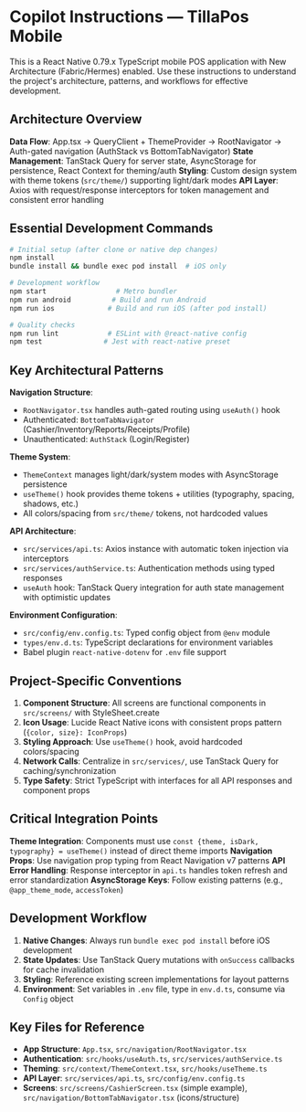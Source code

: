 # Copilot Instructions — TillaPos Mobile

This is a React Native 0.79.x TypeScript mobile POS application with New Architecture (Fabric/Hermes) enabled. Use these instructions to understand the project's architecture, patterns, and workflows for effective development.

## Architecture Overview

**Data Flow**: App.tsx → QueryClient + ThemeProvider → RootNavigator → Auth-gated navigation (AuthStack vs BottomTabNavigator)
**State Management**: TanStack Query for server state, AsyncStorage for persistence, React Context for theming/auth
**Styling**: Custom design system with theme tokens (`src/theme/`) supporting light/dark modes
**API Layer**: Axios with request/response interceptors for token management and consistent error handling

## Essential Development Commands

```bash
# Initial setup (after clone or native dep changes)
npm install
bundle install && bundle exec pod install  # iOS only

# Development workflow
npm start                 # Metro bundler
npm run android          # Build and run Android
npm run ios             # Build and run iOS (after pod install)

# Quality checks
npm run lint            # ESLint with @react-native config
npm test               # Jest with react-native preset
```

## Key Architectural Patterns

**Navigation Structure**:

- `RootNavigator.tsx` handles auth-gated routing using `useAuth()` hook
- Authenticated: `BottomTabNavigator` (Cashier/Inventory/Reports/Receipts/Profile)
- Unauthenticated: `AuthStack` (Login/Register)

**Theme System**:

- `ThemeContext` manages light/dark/system modes with AsyncStorage persistence
- `useTheme()` hook provides theme tokens + utilities (typography, spacing, shadows, etc.)
- All colors/spacing from `src/theme/` tokens, not hardcoded values

**API Architecture**:

- `src/services/api.ts`: Axios instance with automatic token injection via interceptors
- `src/services/authService.ts`: Authentication methods using typed responses
- `useAuth` hook: TanStack Query integration for auth state management with optimistic updates

**Environment Configuration**:

- `src/config/env.config.ts`: Typed config object from `@env` module
- `types/env.d.ts`: TypeScript declarations for environment variables
- Babel plugin `react-native-dotenv` for `.env` file support

## Project-Specific Conventions

1. **Component Structure**: All screens are functional components in `src/screens/` with StyleSheet.create
2. **Icon Usage**: Lucide React Native icons with consistent props pattern (`{color, size}: IconProps`)
3. **Styling Approach**: Use `useTheme()` hook, avoid hardcoded colors/spacing
4. **Network Calls**: Centralize in `src/services/`, use TanStack Query for caching/synchronization
5. **Type Safety**: Strict TypeScript with interfaces for all API responses and component props

## Critical Integration Points

**Theme Integration**: Components must use `const {theme, isDark, typography} = useTheme()` instead of direct theme imports
**Navigation Props**: Use navigation prop typing from React Navigation v7 patterns
**API Error Handling**: Response interceptor in `api.ts` handles token refresh and error standardization
**AsyncStorage Keys**: Follow existing patterns (e.g., `@app_theme_mode`, `accessToken`)

## Development Workflow

1. **Native Changes**: Always run `bundle exec pod install` before iOS development
2. **State Updates**: Use TanStack Query mutations with `onSuccess` callbacks for cache invalidation
3. **Styling**: Reference existing screen implementations for layout patterns
4. **Environment**: Set variables in `.env` file, type in `env.d.ts`, consume via `Config` object

## Key Files for Reference

- **App Structure**: `App.tsx`, `src/navigation/RootNavigator.tsx`
- **Authentication**: `src/hooks/useAuth.ts`, `src/services/authService.ts`
- **Theming**: `src/context/ThemeContext.tsx`, `src/hooks/useTheme.ts`
- **API Layer**: `src/services/api.ts`, `src/config/env.config.ts`
- **Screens**: `src/screens/CashierScreen.tsx` (simple example), `src/navigation/BottomTabNavigator.tsx` (icons/structure)
